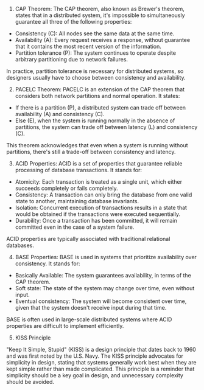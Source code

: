 1. CAP Theorem:
The CAP theorem, also known as Brewer's theorem, states that in a distributed system, it's impossible to simultaneously guarantee all three of the following properties:

- Consistency (C): All nodes see the same data at the same time.
- Availability (A): Every request receives a response, without guarantee that it contains the most recent version of the information.
- Partition tolerance (P): The system continues to operate despite arbitrary partitioning due to network failures.

In practice, partition tolerance is necessary for distributed systems, so designers usually have to choose between consistency and availability.

2. PACELC Theorem:
PACELC is an extension of the CAP theorem that considers both network partitions and normal operation. It states:

- If there is a partition (P), a distributed system can trade off between availability (A) and consistency (C).
- Else (E), when the system is running normally in the absence of partitions, the system can trade off between latency (L) and consistency (C).

This theorem acknowledges that even when a system is running without partitions, there's still a trade-off between consistency and latency.

3. ACID Properties:
ACID is a set of properties that guarantee reliable processing of database transactions. It stands for:

- Atomicity: Each transaction is treated as a single unit, which either succeeds completely or fails completely.
- Consistency: A transaction can only bring the database from one valid state to another, maintaining database invariants.
- Isolation: Concurrent execution of transactions results in a state that would be obtained if the transactions were executed sequentially.
- Durability: Once a transaction has been committed, it will remain committed even in the case of a system failure.

ACID properties are typically associated with traditional relational databases.

4. BASE Properties:
BASE is used in systems that prioritize availability over consistency. It stands for:

- Basically Available: The system guarantees availability, in terms of the CAP theorem.
- Soft state: The state of the system may change over time, even without input.
- Eventual consistency: The system will become consistent over time, given that the system doesn't receive input during that time.

BASE is often used in large-scale distributed systems where ACID properties are difficult to implement efficiently.

5. KISS Principle

"Keep It Simple, Stupid" (KISS) is a design principle that dates back to 1960 and was first noted by the U.S. Navy. The KISS principle advocates for simplicity in design, stating that systems generally work best when they are kept simple rather than made complicated. This principle is a reminder that simplicity should be a key goal in design, and unnecessary complexity should be avoided.